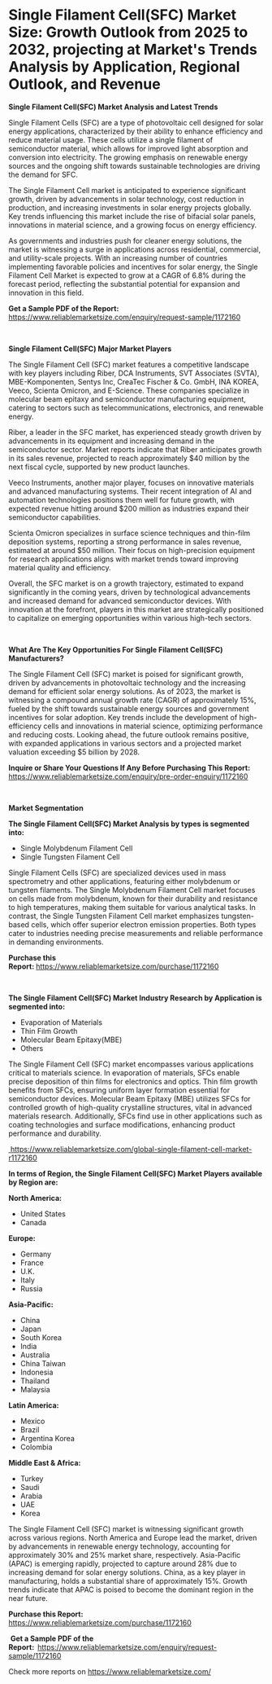 <p><h1>Single Filament Cell(SFC) Market Size: Growth Outlook from 2025 to 2032, projecting at Market's Trends Analysis by Application, Regional Outlook, and Revenue</h1></p><p><strong>Single Filament Cell(SFC) Market Analysis and Latest Trends</strong></p>
<p><p>Single Filament Cells (SFC) are a type of photovoltaic cell designed for solar energy applications, characterized by their ability to enhance efficiency and reduce material usage. These cells utilize a single filament of semiconductor material, which allows for improved light absorption and conversion into electricity. The growing emphasis on renewable energy sources and the ongoing shift towards sustainable technologies are driving the demand for SFC.</p><p>The Single Filament Cell market is anticipated to experience significant growth, driven by advancements in solar technology, cost reduction in production, and increasing investments in solar energy projects globally. Key trends influencing this market include the rise of bifacial solar panels, innovations in material science, and a growing focus on energy efficiency.</p><p>As governments and industries push for cleaner energy solutions, the market is witnessing a surge in applications across residential, commercial, and utility-scale projects. With an increasing number of countries implementing favorable policies and incentives for solar energy, the Single Filament Cell Market is expected to grow at a CAGR of 6.8% during the forecast period, reflecting the substantial potential for expansion and innovation in this field.</p></p>
<p><strong>Get a Sample PDF of the Report:&nbsp;</strong> <a href="https://www.reliablemarketsize.com/enquiry/request-sample/1172160?utm_campaign=3555&utm_medium=2&utm_source=Github&utm_content=ia&utm_term=06042025&utm_id=single-filament-cellsfc">https://www.reliablemarketsize.com/enquiry/request-sample/1172160</a></p>
<p>&nbsp;</p>
<p><strong>Single Filament Cell(SFC) Major Market Players</strong></p>
<p><p>The Single Filament Cell (SFC) market features a competitive landscape with key players including Riber, DCA Instruments, SVT Associates (SVTA), MBE-Komponenten, Sentys Inc, CreaTec Fischer & Co. GmbH, INA KOREA, Veeco, Scienta Omicron, and E-Science. These companies specialize in molecular beam epitaxy and semiconductor manufacturing equipment, catering to sectors such as telecommunications, electronics, and renewable energy.</p><p>Riber, a leader in the SFC market, has experienced steady growth driven by advancements in its equipment and increasing demand in the semiconductor sector. Market reports indicate that Riber anticipates growth in its sales revenue, projected to reach approximately $40 million by the next fiscal cycle, supported by new product launches.</p><p>Veeco Instruments, another major player, focuses on innovative materials and advanced manufacturing systems. Their recent integration of AI and automation technologies positions them well for future growth, with expected revenue hitting around $200 million as industries expand their semiconductor capabilities.</p><p>Scienta Omicron specializes in surface science techniques and thin-film deposition systems, reporting a strong performance in sales revenue, estimated at around $50 million. Their focus on high-precision equipment for research applications aligns with market trends toward improving material quality and efficiency.</p><p>Overall, the SFC market is on a growth trajectory, estimated to expand significantly in the coming years, driven by technological advancements and increased demand for advanced semiconductor devices. With innovation at the forefront, players in this market are strategically positioned to capitalize on emerging opportunities within various high-tech sectors.</p></p>
<p>&nbsp;</p>
<p><strong>What Are The Key Opportunities For Single Filament Cell(SFC) Manufacturers?</strong></p>
<p><p>The Single Filament Cell (SFC) market is poised for significant growth, driven by advancements in photovoltaic technology and the increasing demand for efficient solar energy solutions. As of 2023, the market is witnessing a compound annual growth rate (CAGR) of approximately 15%, fueled by the shift towards sustainable energy sources and government incentives for solar adoption. Key trends include the development of high-efficiency cells and innovations in material science, optimizing performance and reducing costs. Looking ahead, the future outlook remains positive, with expanded applications in various sectors and a projected market valuation exceeding $5 billion by 2028.</p></p>
<p><strong>Inquire or Share Your Questions If Any Before Purchasing This Report:</strong> <a href="https://www.reliablemarketsize.com/enquiry/pre-order-enquiry/1172160?utm_campaign=3555&utm_medium=2&utm_source=Github&utm_content=ia&utm_term=06042025&utm_id=single-filament-cellsfc">https://www.reliablemarketsize.com/enquiry/pre-order-enquiry/1172160</a></p>
<p>&nbsp;</p>
<p><strong>Market Segmentation</strong></p>
<p><strong>The Single Filament Cell(SFC) Market Analysis by types is segmented into:</strong></p>
<p><ul><li>Single Molybdenum Filament Cell</li><li>Single Tungsten Filament Cell</li></ul></p>
<p><p>Single Filament Cells (SFC) are specialized devices used in mass spectrometry and other applications, featuring either molybdenum or tungsten filaments. The Single Molybdenum Filament Cell market focuses on cells made from molybdenum, known for their durability and resistance to high temperatures, making them suitable for various analytical tasks. In contrast, the Single Tungsten Filament Cell market emphasizes tungsten-based cells, which offer superior electron emission properties. Both types cater to industries needing precise measurements and reliable performance in demanding environments.</p></p>
<p><strong>Purchase this Report:&nbsp;</strong><a href="https://www.reliablemarketsize.com/purchase/1172160?utm_campaign=3555&utm_medium=2&utm_source=Github&utm_content=ia&utm_term=06042025&utm_id=single-filament-cellsfc">https://www.reliablemarketsize.com/purchase/1172160</a></p>
<p>&nbsp;</p>
<p><strong>The Single Filament Cell(SFC) Market Industry Research by Application is segmented into:</strong></p>
<p><ul><li>Evaporation of Materials</li><li>Thin Film Growth</li><li>Molecular Beam Epitaxy(MBE)</li><li>Others</li></ul></p>
<p><p>The Single Filament Cell (SFC) market encompasses various applications critical to materials science. In evaporation of materials, SFCs enable precise deposition of thin films for electronics and optics. Thin film growth benefits from SFCs, ensuring uniform layer formation essential for semiconductor devices. Molecular Beam Epitaxy (MBE) utilizes SFCs for controlled growth of high-quality crystalline structures, vital in advanced materials research. Additionally, SFCs find use in other applications such as coating technologies and surface modifications, enhancing product performance and durability.</p></p>
<p><a href="https://www.reliablemarketsize.com/global-single-filament-cell-market-r1172160?utm_campaign=3555&utm_medium=2&utm_source=Github&utm_content=ia&utm_term=06042025&utm_id=single-filament-cellsfc">&nbsp;https://www.reliablemarketsize.com/global-single-filament-cell-market-r1172160</a></p>
<p><strong>In terms of Region, the Single Filament Cell(SFC) Market Players available by Region are:</strong></p>
<p>
    <p> <strong> North America: </strong>
        <ul>
            <li>United States</li>
            <li>Canada</li>
        </ul>
        </p> 
    <p> <strong> Europe: </strong>
        <ul>
            <li>Germany</li>
            <li>France</li>
            <li>U.K.</li>
            <li>Italy</li>
            <li>Russia</li>
        </ul>
        </p> 
    <p> <strong> Asia-Pacific: </strong>
        <ul>
            <li>China</li>
            <li>Japan</li>
            <li>South Korea</li>
            <li>India</li>
            <li>Australia</li>
            <li>China Taiwan</li>
            <li>Indonesia</li>
            <li>Thailand</li>
            <li>Malaysia</li>
        </ul>
        </p> 
    <p> <strong> Latin America: </strong>
        <ul>
            <li>Mexico</li>
            <li>Brazil</li>
            <li>Argentina Korea</li>
            <li>Colombia</li>
        </ul>
        </p> 
    <p> <strong> Middle East & Africa: </strong>
        <ul>
            <li>Turkey</li>
            <li>Saudi</li>
            <li>Arabia</li>
            <li>UAE</li>
            <li>Korea</li>
        </ul>
    </p>
    </p>
<p><p>The Single Filament Cell (SFC) market is witnessing significant growth across various regions. North America and Europe lead the market, driven by advancements in renewable energy technology, accounting for approximately 30% and 25% market share, respectively. Asia-Pacific (APAC) is emerging rapidly, projected to capture around 28% due to increasing demand for solar energy solutions. China, as a key player in manufacturing, holds a substantial share of approximately 15%. Growth trends indicate that APAC is poised to become the dominant region in the near future.</p></p>
<p><strong>Purchase this Report: </strong><a href="https://www.reliablemarketsize.com/purchase/1172160?utm_campaign=3555&utm_medium=2&utm_source=Github&utm_content=ia&utm_term=06042025&utm_id=single-filament-cellsfc">https://www.reliablemarketsize.com/purchase/1172160</a></p>
<p>&nbsp;<strong>Get a Sample PDF of the Report:&nbsp;&nbsp;</strong><a href="https://www.reliablemarketsize.com/enquiry/request-sample/1172160?utm_campaign=3555&utm_medium=2&utm_source=Github&utm_content=ia&utm_term=06042025&utm_id=single-filament-cellsfc">https://www.reliablemarketsize.com/enquiry/request-sample/1172160</a></p>
<p><strong></strong></p>
<p>Check more reports on <a href="https://www.reliablemarketsize.com/?utm_campaign=3555&utm_medium=2&utm_source=Github&utm_content=ia&utm_term=06042025&utm_id=single-filament-cellsfc">https://www.reliablemarketsize.com/</a></p>
